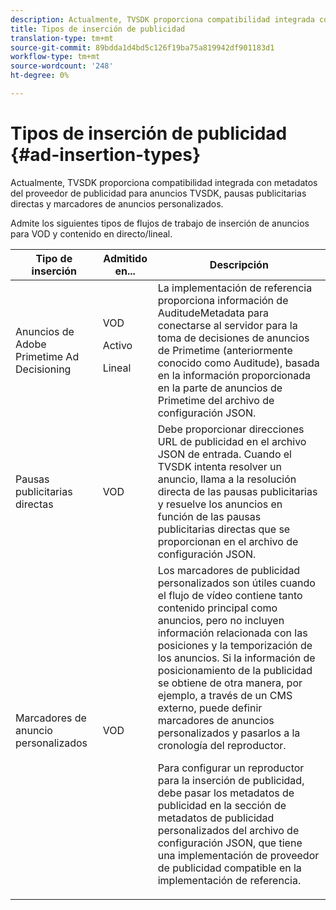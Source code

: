 ```yaml
---
description: Actualmente, TVSDK proporciona compatibilidad integrada con metadatos del proveedor de publicidad para anuncios TVSDK, pausas publicitarias directas y marcadores de anuncios personalizados.
title: Tipos de inserción de publicidad
translation-type: tm+mt
source-git-commit: 89bdda1d4bd5c126f19ba75a819942df901183d1
workflow-type: tm+mt
source-wordcount: '248'
ht-degree: 0%

---
```



# Tipos de inserción de publicidad {#ad-insertion-types}

Actualmente, TVSDK proporciona compatibilidad integrada con metadatos del proveedor de publicidad para anuncios TVSDK, pausas publicitarias directas y marcadores de anuncios personalizados.

Admite los siguientes tipos de flujos de trabajo de inserción de anuncios para VOD y contenido en directo/lineal.

<table id="table_1C3A659BDDB7453CA953A103045FCA01"> 
 <thead> 
  <tr> 
   <th colname="col1" class="entry"> Tipo de inserción </th> 
   <th colname="col2" class="entry"> Admitido en... </th> 
   <th colname="col3" class="entry"> Descripción </th> 
  </tr>
 </thead>
 <tbody> 
  <tr> 
   <td colname="col1"> Anuncios de Adobe Primetime Ad Decisioning </td> 
   <td colname="col2">VOD <p>Activo </p> <p>Lineal </p> </td> 
   <td colname="col3">La implementación de referencia proporciona información de <span class="codeph"> AuditudeMetadata</span> para conectarse al servidor para la toma de decisiones de anuncios de Primetime (anteriormente conocido como Auditude), basada en la información proporcionada en la parte de anuncios de Primetime</a> del archivo de configuración JSON</a>. </td> 
  </tr> 
  <tr> 
   <td colname="col1"> Pausas publicitarias directas </td> 
   <td colname="col2"> VOD </td> 
   <td colname="col3">Debe proporcionar direcciones URL de publicidad en el archivo JSON de entrada. Cuando el TVSDK intenta resolver un anuncio, llama a la resolución directa de las pausas publicitarias y resuelve los anuncios en función de las pausas publicitarias directas que se proporcionan en el archivo de configuración JSON</a>. </td> 
  </tr> 
  <tr> 
   <td colname="col1"> Marcadores de anuncio personalizados </td> 
   <td colname="col2"> VOD </td> 
   <td colname="col3">Los marcadores de publicidad personalizados son útiles cuando el flujo de vídeo contiene tanto contenido principal como anuncios, pero no incluyen información relacionada con las posiciones y la temporización de los anuncios. Si la información de posicionamiento de la publicidad se obtiene de otra manera, por ejemplo, a través de un CMS externo, puede definir marcadores de anuncios personalizados y pasarlos a la cronología del reproductor. <p>Para configurar un reproductor para la inserción de publicidad, debe pasar los metadatos de publicidad en la sección de metadatos de publicidad personalizados del archivo de configuración JSON</a>, que tiene una implementación de proveedor de publicidad compatible en la implementación de referencia. </p> </td>
  </tr>
 </tbody>
</table>